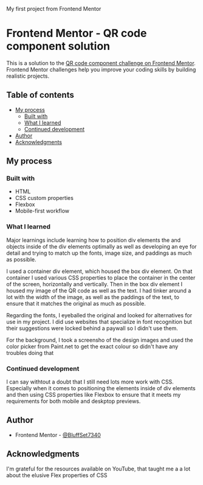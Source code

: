 My first project from Frontend Mentor

# Frontend Mentor - QR code component solution

This is a solution to the [QR code component challenge on Frontend Mentor](https://www.frontendmentor.io/challenges/qr-code-component-iux_sIO_H). Frontend Mentor challenges help you improve your coding skills by building realistic projects. 

## Table of contents

- [My process](#my-process)
  - [Built with](#built-with)
  - [What I learned](#what-i-learned)
  - [Continued development](#continued-development)
- [Author](#author)
- [Acknowledgments](#acknowledgments)


## My process

### Built with

- HTML
- CSS custom properties
- Flexbox
- Mobile-first workflow

### What I learned

Major learnings include learning how to position div elements the and objects inside of the div elements optimally as well as developing an eye for detail and trying to match up the fonts, image size, and paddings as much as possible. 

I used a container div element, which housed the box div element. On that container I used various CSS properties to place the container in the center of the screen, horizontally and vertically. Then in the box div element I housed my image of the QR code as well as the text. I had tinker around a lot with the width of the image, as well as the paddings of the text, to ensure that it matches the original as much as possible. 

Regarding the fonts, I eyeballed the original and looked for alternatives for use in my project. I did use websites that specialize in font recognition but their suggestions were locked behind a paywall so I didn't use them.

For the background, I took a screensho of the design images and used the color picker from Paint.net to get the exact colour so didn't have any troubles doing that

### Continued development

I can say withtout a doubt that I still need lots more work with CSS. Especially when it comes to positioning the elements inside of div elements and then using CSS properties like Flexbox to ensure that it meets my requirements for both mobile and deskptop previews. 

## Author

- Frontend Mentor - [@BluffSet7340](https://www.frontendmentor.io/profile/BluffSet7340)

## Acknowledgments

I'm grateful for the resources available on YouTube, that taught me a a lot about the elusive Flex properties of CSS
